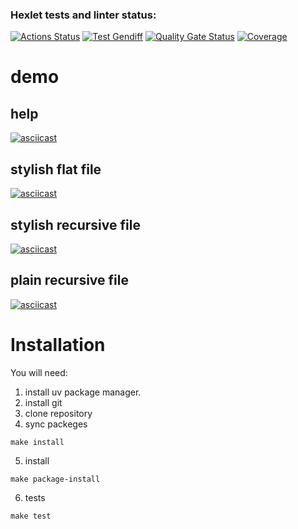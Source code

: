 ### Hexlet tests and linter status:
[![Actions Status](https://github.com/volkbav/python-project-50/actions/workflows/hexlet-check.yml/badge.svg)](https://github.com/volkbav/python-project-50/actions) [![Test Gendiff](https://github.com/volkbav/python-project-50/actions/workflows/test_gendiff.yml/badge.svg)](https://github.com/volkbav/python-project-50/actions/workflows/test_gendiff.yml) [![Quality Gate Status](https://sonarcloud.io/api/project_badges/measure?project=volkbav_python-project-50&metric=alert_status)](https://sonarcloud.io/summary/new_code?id=volkbav_python-project-50) [![Coverage](https://sonarcloud.io/api/project_badges/measure?project=volkbav_python-project-50&metric=coverage)](https://sonarcloud.io/summary/new_code?id=volkbav_python-project-50)

# demo
## help
[![asciicast](https://asciinema.org/a/EMojoDu2gVXMtpPXREJhaS9ml.svg)](https://asciinema.org/a/EMojoDu2gVXMtpPXREJhaS9ml)
## stylish flat file
[![asciicast](https://asciinema.org/a/FtjhzXaZmHMsX0rlfK1t5p93T.svg)](https://asciinema.org/a/FtjhzXaZmHMsX0rlfK1t5p93T)
## stylish recursive file
[![asciicast](https://asciinema.org/a/RWQNJdwC1vYBOZmu2eBSMPTB3.svg)](https://asciinema.org/a/RWQNJdwC1vYBOZmu2eBSMPTB3)
## plain recursive file
[![asciicast](https://asciinema.org/a/dp3CAqc6Fz4c8VhkK2l58gbs9.svg)](https://asciinema.org/a/dp3CAqc6Fz4c8VhkK2l58gbs9)

# Installation
You will need:
1. install uv package manager.
2. install git 
3. clone repository
4. sync packeges
```
make install
```
5. install
```
make package-install
```
6. tests
```
make test
```